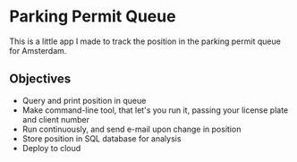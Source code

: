 # Parking Permit Queue

This is a little app I made to track the position in the parking permit queue for Amsterdam. 

## Objectives 

* Query and print position in queue 
* Make command-line tool, that let's you run it, passing your license plate and client number 
* Run continuously, and send e-mail upon change in position 
* Store position in SQL database for analysis 
* Deploy to cloud


